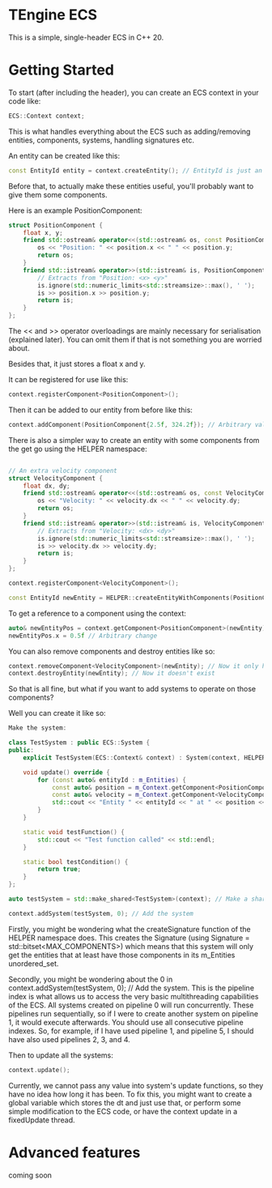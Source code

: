 # TEngine ECS
This is a simple, single-header ECS in C++ 20.

# Getting Started
To start (after including the header), you can create an ECS context in your code like:

```cpp
ECS::Context context;
```

This is what handles everything about the ECS such as adding/removing entities, components, systems, handling signatures etc.

An entity can be created like this:

```cpp
const EntityId entity = context.createEntity(); // EntityId is just an unsigned int
```

Before that, to actually make these entities useful, you'll probably want to give them some components.

Here is an example PositionComponent:
```cpp
struct PositionComponent {
    float x, y;
    friend std::ostream& operator<<(std::ostream& os, const PositionComponent& position) {
        os << "Position: " << position.x << " " << position.y;
        return os;
    }
    friend std::istream& operator>>(std::istream& is, PositionComponent& position) {
        // Extracts from "Position: <x> <y>"
        is.ignore(std::numeric_limits<std::streamsize>::max(), ' ');
        is >> position.x >> position.y;
        return is;
    }
};
```
The << and >> operator overloadings are mainly necessary for serialisation (explained later). You can omit them if that is not something you are worried about.

Besides that, it just stores a float x and y.

It can be registered for use like this:
```cpp
context.registerComponent<PositionComponent>();
```

Then it can be added to our entity from before like this:
```cpp
context.addComponent(PositionComponent{2.5f, 324.2f}); // Arbitrary values
```

There is also a simpler way to create an entity with some components from the get go using the HELPER namespace:
```cpp

// An extra velocity component
struct VelocityComponent {
    float dx, dy;
    friend std::ostream& operator<<(std::ostream& os, const VelocityComponent& velocity) {
        os << "Velocity: " << velocity.dx << " " << velocity.dy;
        return os;
    }
    friend std::istream& operator>>(std::istream& is, VelocityComponent& velocity) {
        // Extracts from "Velocity: <dx> <dy>"
        is.ignore(std::numeric_limits<std::streamsize>::max(), ' ');
        is >> velocity.dx >> velocity.dy;
        return is;
    }
};

context.registerComponent<VelocityComponent>();

const EntityId newEntity = HELPER::createEntityWithComponents(PositionComponent{3.5f, 324.2f}, VelocityComponent{-19.62f, 0.0f});

```

To get a reference to a component using the context:

```cpp
auto& newEntityPos = context.getComponent<PositionComponent>(newEntity);
newEntityPos.x = 0.5f // Arbitrary change
```

You can also remove components and destroy entities like so:

```cpp
context.removeComponent<VelocityComponent>(newEntity); // Now it only has a PositionComponent
context.destroyEntity(newEntity); // Now it doesn't exist

```

So that is all fine, but what if you want to add systems to operate on those components?

Well you can create it like so:
```cpp
Make the system:

class TestSystem : public ECS::System {
public:
    explicit TestSystem(ECS::Context& context) : System(context, HELPER::createSignature<PositionComponent, VelocityComponent>(context)) {}

    void update() override {
        for (const auto& entityId : m_Entities) {
            const auto& position = m_Context.getComponent<PositionComponent>(entityId); // taking a const reference since we are not changing the components
            const auto& velocity = m_Context.getComponent<VelocityComponent>(entityId);
            std::cout << "Entity " << entityId << " at " << position << " with " << velocity << std::endl;
        }
    }

    static void testFunction() {
        std::cout << "Test function called" << std::endl;
    }

    static bool testCondition() {
        return true;
    }
};

auto testSystem = std::make_shared<TestSystem>(context); // Make a shared pointer of the system with a reference to the context

context.addSystem(testSystem, 0); // Add the system
```

Firstly, you might be wondering what the createSignature function of the HELPER namespace does. 
This creates the Signature (using Signature = std::bitset<MAX_COMPONENTS>) which means that this system will only get the entities that at least have those components in its m_Entities unordered_set.

Secondly, you might be wondering about the 0 in context.addSystem(testSystem, 0); // Add the system.
This is the pipeline index is what allows us to access the very basic multithreading capabilities of the ECS. All systems created on pipeline 0 will run concurrently.
These pipelines run sequentially, so if I were to create another system on pipeline 1, it would execute afterwards.
You should use all consecutive pipeline indexes. So, for example, if I have used pipeline 1, and pipeline 5, I should have also used pipelines 2, 3, and 4.

Then to update all the systems:

```cpp
context.update();
```

Currently, we cannot pass any value into system's update functions, so they have no idea how long it has been. 
To fix this, you might want to create a global variable which stores the dt and just use that, or perform some simple modification to the ECS code,
or have the context update in a fixedUpdate thread.

# Advanced features
coming soon
